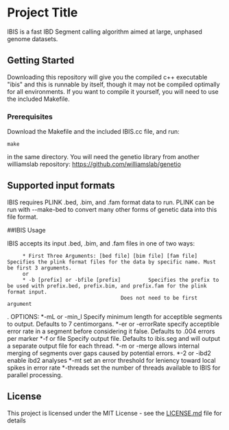 # Project Title

IBIS is a fast IBD Segment calling algorithm aimed at large, unphased genome datasets.

## Getting Started

Downloading this repository will give you the compiled c++ executable "ibis" and this is runnable by itself, though it may not be compiled optimally for all environments. If you want to compile it yourself, you will need to use the included Makefile.

### Prerequisites

Download the Makefile and the included IBIS.cc file, and run:

```
make
```
in the same directory. You will need the genetio library from another williamslab repository:
https://github.com/williamslab/genetio

## Supported input formats

IBIS requires PLINK .bed, .bim, and .fam format data to run. PLINK can be run with --make-bed to convert many other forms of genetic data into this file format.

##IBIS Usage

IBIS accepts its input .bed, .bim, and .fam files in one of two ways:

         * First Three Arguments: [bed file] [bim file] [fam file]         Specifies the plink format files for the data by specific name. Must be first 3 arguments.
         or
         * -b [prefix] or -bfile [prefix]         Specifies the prefix to be used with prefix.bed, prefix.bim, and prefix.fam for the plink format input.
                                         Does not need to be first argument
.
OPTIONS:
        *-mL or -min_l <value>            Specify minimum length for acceptible segments to output.
                                         Defaults to 7 centimorgans.
        *-er or -errorRate <value>        specify acceptible error rate in a segment before considering it false.
                                         Defaults to .004 errors per marker
         *-f or file <filename>           Specify output file.
                                         Defaults to ibis<thread number>.seg and will output a separate output file for each thread.
         *-m or -merge                    allows internal merging of segments over gaps caused by potential errors.
         *-2 or -ibd2                     enable ibd2 analyses
         *-mt <value>                     set an error threshold for leniency toward local spikes in error rate
         *-threads <value>                set the number of threads available to IBIS for parallel processing.


## License

This project is licensed under the MIT License - see the [LICENSE.md](LICENSE.md) file for details

